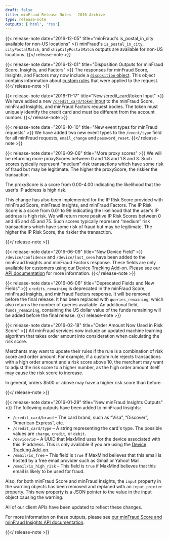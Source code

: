 ```yaml
---
draft: false
title: minFraud Release Notes - 2016 Archive
type: release-note
outputs: ['html', 'rss']
---
```


{{< release-note date="2016-12-05" title="minFraud's is_postal_in_city available for non-US locations" >}}
minFraud's `is_postal_in_city`, `cityPostalMatch`, and `shipCityPostalMatch`
outputs are available for non-US locations.
{{</ release-note >}}

{{< release-note date="2016-12-01" title="Disposition Outputs for minFraud Score, Insights, and Factors" >}}
The responses for minFraud Score, Insights, and Factors may now include a
[`disposition` object](/minfraud/api-documentation). This object contains
information about [custom
rules](https://www.maxmind.com/en/solutions/minfraud-services/custom-rules)
that were applied to the request.
{{</ release-note >}}

{{< release-note date="2016-11-17" title="New /credit_card/token Input" >}}
We have added a new [`/credit_card/token` input](/minfraud/api-documentation)
to the minFraud Score, minFraud Insights, and minFraud Factors request bodies.
The token must uniquely identify the credit card and must be different from the
account number.
{{</ release-note >}}

{{< release-note date="2016-10-10" title="New event types for minFraud requests" >}}
We have added two new event types to the `/event/type` field for all minFraud
requests, `email_change` and `password_reset`.
{{</ release-note >}}

{{< release-note date="2016-09-06" title="More proxy scores" >}}
We will be returning more proxyScores between 0 and 1.8 and 1.8 and 3. Such
scores typically represent “medium” risk transactions which have some risk of
fraud but may be legitimate. The higher the proxyScore, the riskier the
transaction.

The proxyScore is a score from 0.00-4.00 indicating the likelihood that the
user's IP address is high risk.

This change has also been implemented for the IP Risk Score provided with
minFraud Score, minFraud Insights, and minFraud Factors. The IP Risk Score is a
score from 0.01 to 99 indicating the likelihood that the user's IP address is
high risk. We will return more positive IP Risk Scores between 0 and 45 and 45
and 75. Such scores typically represent “medium” risk transactions which have
some risk of fraud but may be legitimate. The higher the IP Risk Score, the
riskier the transaction.

{{</ release-note >}}

{{< release-note date="2016-06-09" title="New Device Field" >}}
`/device/confidence` and `/device/last_seen` have been added to the minFraud
Insights and minFraud Factors response. These fields are only available for
customers using our [Device Tracking Add-on](/minfraud/track-devices). Please
see our [API documentation](/minfraud/api-documentation)
for more information.
{{</ release-note >}}

{{< release-note date="2016-06-06" title="Deprecated Fields and New Fields" >}}
`credits_remaining` is deprecated in the minFraud Score, minFraud Insights, and
minFraud Factors response. It will be removed before the final release. It has
been replaced with `queries_remaining`, which also returns the number of
queries available. An additional field, `funds_remaining`, containing the US
dollar value of the funds remaining will be added before the final release.
{{</ release-note >}}

{{< release-note date="2016-02-18" title="Order Amount Now Used in Risk Score" >}}
All minFraud services now include an updated machine learning algorithm that
takes order amount into consideration when calculating the risk score.

Merchants may want to update their rules if the rule is a combination of risk
score and order amount. For example, if a custom rule rejects transactions with
a high order amount and a risk score above 10, the merchant may want to adjust
the risk score to a higher number, as the high order amount itself may cause the
risk score to increase.

In general, orders $500 or above may have a higher risk score than before.

{{</ release-note >}}

{{< release-note date="2016-01-29" title="New minFraud Insights Outputs" >}}
The following outputs have been added to minFraud Insights:

- `/credit_card/brand` – The card brand, such as “Visa”, “Discover”, “American
  Express”, etc.
- `/credit_card/type` – A string representing the card's type. The possible
  values are `charge`, `credit`, or `debit`.
- `/device/id` – A UUID that MaxMind uses for the device associated with this IP
  address. This is only available if you are using the
  [Device Tracking Add-on](/minfraud/track-devices).
- `/email/is_free` – This field is `true` if MaxMind believes that this email is
  hosted by a free email provider such as Gmail or Yahoo! Mail.
- `/email/is_high_risk` – This field is `true` if MaxMind believes that this
  email is likely to be used for fraud.

Also, for both minFraud Score and minFraud Insights, the `input` property in the
warning objects has been removed and replaced with an `input_pointer` property.
This new property is a JSON pointer to the value in the input object causing the
warning.

All of our client APIs have been updated to reflect these changes.

For more information on these outputs, please see
[our minFraud Score and minFraud Insights API documentation](/minfraud/api-documentation).

{{</ release-note >}}
